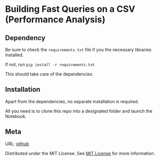 # Building Fast Queries on a CSV (Performance Analysis)

## Dependency
Be sure to check the `requirements.txt` file if you the necessary libraries installed.

If not, run
	`pip install -r requirements.txt`

This should take care of the dependencies.


## Installation
Apart from the dependencies, no separate installation is required.

All you need is to clone this repo into a designated folder and launch the Notebook.


## Meta
URL: [github](https://github.com/veena-LINE/Building-Fast-Queries-On-CSV/)

Distributed under the MIT License. See [MIT License](https://choosealicense.com/licenses/mit/) for more information.
